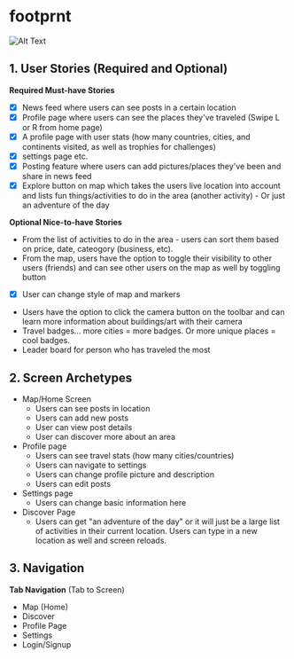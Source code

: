 # footprnt

![Alt Text](https://github.com/footprnt/footprnt/blob/master/demo3.gif)

## 1. User Stories (Required and Optional)

**Required Must-have Stories**

 * [x] News feed where users can see posts in a certain location
 * [x] Profile page where users can see the places they've traveled (Swipe L or R from home page)
 * [x] A profile page with user stats (how many countries, cities, and continents visited, as well as trophies for challenges)
 * [x] settings page etc.
 * [x] Posting feature where users can add pictures/places they've been and share in news feed
 * [x] Explore button on map which takes the users live location into account and lists fun things/activities to do in the area (another activity) - Or just an adventure of the day

**Optional Nice-to-have Stories**
 * From the list of activities to do in the area - users can sort them based on price, date, cateogory (business, etc).
 * From the map, users have the option to toggle their visibility to other users (friends) and can see other users on the map as well by toggling button
 * [x] User can change style of map and markers
 * Users have the option to click the camera button on the toolbar and can learn more information about buildings/art with their camera
 * Travel badges... more cities = more badges. Or more unique places = cool badges.
 * Leader board for person who has traveled the most

## 2. Screen Archetypes

 * Map/Home Screen
   * Users can see posts in location
   * Users can add new posts
   * User can view post details
   * User can discover more about an area
 * Profile page
   * Users can see travel stats (how many cities/countries)
   * Users can navigate to settings
   * Users can change profile picture and description
   * Users can edit posts
 * Settings page
    * Users can change basic information here
 * Discover Page
    * Users can get "an adventure of the day" or it will just be a large list of activities in their current location. Users can type in a new location as well and screen reloads.

## 3. Navigation

**Tab Navigation** (Tab to Screen)

 * Map (Home)
 * Discover
 * Profile Page
 * Settings
 * Login/Signup
 


